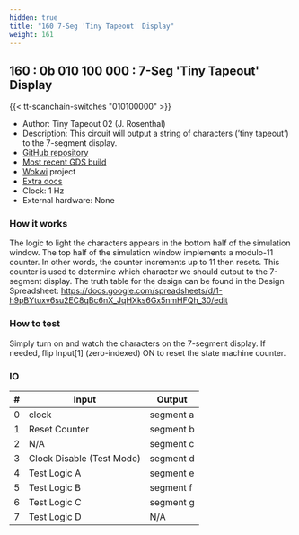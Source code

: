 ```yaml
---
hidden: true
title: "160 7-Seg 'Tiny Tapeout' Display"
weight: 161
---
```


## 160 : 0b 010 100 000 : 7-Seg 'Tiny Tapeout' Display

{{< tt-scanchain-switches "010100000" >}}

* Author: Tiny Tapeout 02 (J. Rosenthal)
* Description: This circuit will output a string of characters (’tiny tapeout’) to the 7-segment display.
* [GitHub repository](https://github.com/jdrosent/tt02-7segstringdisplay)
* [Most recent GDS build](https://github.com/jdrosent/tt02-7segstringdisplay/actions/runs/3614673849)
* [Wokwi](https://wokwi.com/projects/347497504164545108) project
* [Extra docs](https://wokwi.com/projects/347497504164545108)
* Clock: 1 Hz
* External hardware: None



### How it works

The logic to light the characters appears in the bottom half of the simulation window. The top half of the simulation window implements a modulo-11 counter. In other words, the counter increments up to 11 then resets. This counter is used to determine which character we should output to the 7-segment display. The truth table for the design can be found in the Design Spreadsheet: https://docs.google.com/spreadsheets/d/1-h9pBYtuxv6su2EC8qBc6nX_JqHXks6Gx5nmHFQh_30/edit

### How to test

Simply turn on and watch the characters on the 7-segment display. If needed, flip Input[1] (zero-indexed) ON to reset the state machine counter.

### IO

| # | Input        | Output       |
|---|--------------|--------------|
| 0 | clock  | segment a |
| 1 | Reset Counter  | segment b |
| 2 | N/A  | segment c |
| 3 | Clock Disable (Test Mode)  | segment d |
| 4 | Test Logic A  | segment e |
| 5 | Test Logic B  | segment f |
| 6 | Test Logic C  | segment g |
| 7 | Test Logic D  | N/A |
